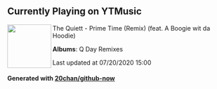 ## Currently Playing on YTMusic

[<img align="left" width="100" src="https://lh3.googleusercontent.com/dFNyrhBwKeq-GdmJ3z9ldCgTrJv2kpA_MvXW7AdEHClOuvygP6TwtrMwo0x2zrYzDjPMoMdGn4YbkOLP">](https://music.youtube.com/channel/UC8UpjJOF1-iDw04kGk3liSw)

The Quiett - Prime Time (Remix) (feat. A Boogie wit da Hoodie)

**Albums**: Q Day Remixes

Last updated at 07/20/2020 15:00

#### Generated with [20chan/github-now](https://github.com/20chan/github-now)


<!--
**20chan/20chan** is a ✨ _special_ ✨ repository because its `README.md` (this file) appears on your GitHub profile.

Here are some ideas to get you started:

- 🔭 I’m currently working on ...
- 🌱 I’m currently learning ...
- 👯 I’m looking to collaborate on ...
- 🤔 I’m looking for help with ...
- 💬 Ask me about ...
- 📫 How to reach me: ...
- 😄 Pronouns: ...
- ⚡ Fun fact: ...
-->
